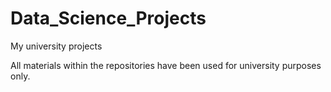 # Data_Science_Projects
My university projects

All materials within the repositories have been used for university purposes only.
